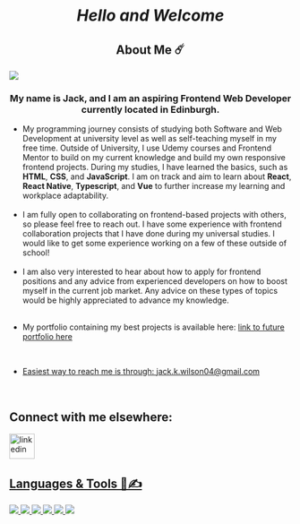 <h1 align="center">
<b><i>Hello and Welcome</i></b>
</p>

<h2 align="center" >About Me ☄️</h2>
<img src="https://komarev.com/ghpvc/?username=jxckwilsxn"/>
<h3 align="center" > My name is Jack, and I am an aspiring Frontend Web Developer currently located in Edinburgh.</h3>

<ul>
 <li>
 My programming journey consists of studying both Software and Web Development at university level as well as self-teaching myself in my free time. Outside of University, I use Udemy courses and Frontend Mentor to build on my current knowledge and build my own responsive frontend projects. During my studies, I have learned the basics, such as <strong>HTML</strong>, <strong>CSS</strong>, and <strong>JavaScript</strong>. I am on track and aim to learn about <strong>React</strong>, <strong>React Native</strong>, <strong>Typescript</strong>, and <strong>Vue</strong> to further increase my learning and workplace adaptability.
 </li>
 <br>
 <li>
  I am fully open to collaborating on frontend-based projects with others, so please feel free to reach out. I have some experience with frontend collaboration projects that I have done during my universal studies. I would like to get some experience working on a few of these outside of school!
 </li>
 <br>
 <li>
  I am also very interested to hear about how to apply for frontend positions and any advice from experienced developers on how to boost myself in the current job market. Any advice on these types of topics would be highly    appreciated to advance my knowledge.
 </li>
 <br>
 <li>
   <p>My portfolio containing my best projects is available here: <a href="link to future portfolio here">link to future portfolio here</p>
   </li>
  <br> 
    
  <li>
   <p>Easiest way to reach me is through: <a href ="mailto:jack.k.wilson04@gmail.com">jack.k.wilson04@gmail.com</a></p>
  </li>
 </ul>
    
  <br> 
   <h2>Connect with me elsewhere:</h2>
  <p>
   <a href ="https://www.linkedin.com/in/jack-wilson-316b9529b/"><img src="https://cdn.jsdelivr.net/gh/devicons/devicon@latest/icons/linkedin/linkedin-original.svg" alt="linkedin" width="45" height="45"</a> 
  </p>


<h2>Languages & Tools 👾✍️</h2>
<p align="left">
 <img src="https://img.shields.io/badge/JavaScript-323330?style=for-the-badge&logo=javascript&logoColor=F7DF1E"/>
 <img src="https://img.shields.io/badge/HTML5-E34F26?style=for-the-badge&logo=html5&logoColor=white"/>
 <img src="https://img.shields.io/badge/CSS3-1572B6?style=for-the-badge&logo=css3&logoColor=white"/>
 <img src="https://img.shields.io/badge/React-20232A?style=for-the-badge&logo=react&logoColor=61DAFB"/>
 <img src="https://img.shields.io/badge/Tailwind_CSS-38B2AC?style=for-the-badge&logo=tailwind-css&logoColor=white"/>
 <img src="https://img.shields.io/badge/Figma-F24E1E?style=for-the-badge&logo=figma&logoColor=white"/>
</p>
<!--
<a href ="https://code.visualstudio.com/"><img src="https://cdn.jsdelivr.net/gh/devicons/devicon@latest/icons/vscode/vscode-original.svg" alt="vscode" width="45" height="45"/>         
<a href ="https://developer.mozilla.org/en-US/docs/Web/JavaScript"><img src="https://cdn.jsdelivr.net/gh/devicons/devicon@latest/icons/javascript/javascript-original.svg" alt="javascript" width="45" height="45"/>       
<a href ="https://react.dev/"><img src="https://cdn.jsdelivr.net/gh/devicons/devicon@latest/icons/react/react-original.svg" alt="react" width="45" height="45"/>
 <!-- <a href ="https://reactnative.dev/"><img src="https://cdn.worldvectorlogo.com/logos/react-native-1.svg" alt="react native" width="45" height="45"/>
<a href ="https://developer.mozilla.org/en-US/docs/Web/HTML"><img src="https://cdn.jsdelivr.net/gh/devicons/devicon@latest/icons/html5/html5-original.svg" alt="html5" width="45" height="45" />
<a href="https://developer.mozilla.org/en-US/docs/Web/CSS"><img src="https://cdn.jsdelivr.net/gh/devicons/devicon@latest/icons/css3/css3-original.svg" alt="css" width="45" height="45"/>
 <!-- 
<a href="https://www.typescriptlang.org/"><img src="https://cdn.jsdelivr.net/gh/devicons/devicon@latest/icons/typescript/typescript-original.svg" alt="typescript" width="45" height="45"/>
<a href="https://vuejs.org/"><img src="https://cdn.jsdelivr.net/gh/devicons/devicon@latest/icons/vuejs/vuejs-original.svg" alt="vue" width="45" height="45"/>
<a href="https://getbootstrap.com/"><img src="https://cdn.jsdelivr.net/gh/devicons/devicon@latest/icons/bootstrap/bootstrap-original.svg" alt="bootstrap" width="45" height="45"/>
<a href="https://www.figma.com"><img src="https://cdn.jsdelivr.net/gh/devicons/devicon@latest/icons/figma/figma-original.svg" alt="figma" width="45" height="45"/>
 <!--
<img src="https://cdn.jsdelivr.net/gh/devicons/devicon@latest/icons/angular/angular-original.svg" alt="angular" width="45" height="45"/>
 https://reactnative.dev/

          
<!-- </p> -->

<!--
**JxckWilsxn/JxckWilsxn** is a ✨ _special_ ✨ repository because its `README.md` (this file) appears on your GitHub profile.

Here are some ideas to get you started:

- 🔭 I’m currently working on ...
- 🌱 I’m currently learning ...
- 👯 I’m looking to collaborate on ...
- 🤔 I’m looking for help with ...
- 💬 Ask me about ...
- 📫 How to reach me: ...
- 😄 Pronouns: ...
- ⚡ Fun fact: ...
-->

